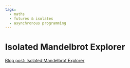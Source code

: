 ```yaml
---
tags:
  - maths
  - futures & isolates
  - asynchronous programming
---
```


# Isolated Mandelbrot Explorer
[Blog post: Isolated Mandelbrot Explorer](https://www.dyalog.com/blog/2014/08/isolated-mandelbrot-set-explorer/)
